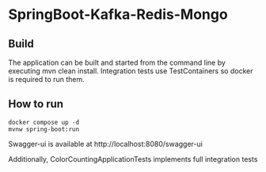 # SpringBoot-Kafka-Redis-Mongo

## Build

The application can be built and started from the command line by executing mvn clean install. Integration tests use TestContainers so docker is required to run them.

## How to run
```
docker compose up -d
mvnw spring-boot:run
```
Swagger-ui is available at http://localhost:8080/swagger-ui

Additionally, ColorCountingApplicationTests implements full integration tests


